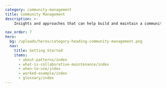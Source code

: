 ```yaml
---
category: community-management
title: Community Management
description: >-
    Insights and approaches that can help build and maintain a community of contributors

nav_order: 7
hero:
  bg: /uploads/heros/category-heading-community-management.png
  nav:
    title: Getting Started
    items:
      - about-patterns/index
      - what-is-collaborative-maintenance/index
      - when-to-use/index
      - worked-example/index      
      - glossary/index  
---
```

